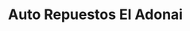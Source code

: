 ---
title: "Auto Repuestos El Adonai"
url: /quetzaltenango/auto-repuestos-el-adonai/
shop: piezas de automóviles
---